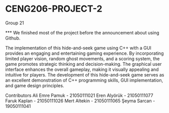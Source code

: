 # CENG206-PROJECT-2
Group 21

*** We finished most of the project before the announcement about using Github.

The implementation of this hide-and-seek game using C++ with a GUI provides an
engaging and entertaining gaming experience. By incorporating limited player vision, random
ghost movements, and a scoring system, the game promotes strategic thinking and
decision-making. The graphical user interface enhances the overall gameplay, making it
visually appealing and intuitive for players. The development of this hide-and-seek game
serves as an excellent demonstration of C++ programming skills, GUI implementation, and
game design principles.

Contributors
Ali Emre Pamuk - 21050111021
Eren Alyörük - 21050111077
Faruk Kaplan - 21050111026
Mert Altekin - 21050111065
Şeyma Sarcan - 19050111041



